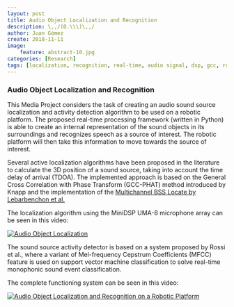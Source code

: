 ```yaml
---
layout: post
title: Audio Object Localization and Recognition
description: \,,/(O.\\\)\,,/
author: Juan Gómez
create: 2018-11-11
image:
    feature: abstract-10.jpg
categories: [Research]
tags: [localization, recognition, real-time, audio signal, dsp, gcc, roomba robot]
---
```


### Audio Object Localization and Recognition

This Media Project considers the task of creating an audio sound source localization and activity detection algorithm to be used on a robotic platform. The proposed real-time processing framework (written in Python) is able to create an internal representation of the sound objects in its surroundings and recognizes speech as a source of interest. The robotic platform will then take this information to move towards the source of interest.

Several active localization algorithms have been proposed in the literature to calculate the 3D position of a sound source, taking into account the time delay of arrival (TDOA). The implemented approach is based on the General Cross Correlation with Phase Transform (GCC-PHAT) method introduced by Knapp and the implementation of the [Multichannel BSS Locate by Lebarbenchon et al.](http://bass-db.gforge.inria.fr/bss_locate/) 

The localization algorithm using the MiniDSP UMA-8 microphone array can be seen in this video:

[![Audio Object Localization](https://img.youtube.com/vi/pNkb4o70zHs/0.jpg)](https://www.youtube.com/watch?v=pNkb4o70zHs)

The sound source activity detector is based on a system proposed by Rossi et al., where a variant of Mel-frequency Cepstrum Coefficients (MFCC) feature is used on support vector machine classification to solve real-time monophonic sound event classification.

The complete functioning system can be seen in this video:

[![Audio Object Localization and Recognition on a Robotic Platform](https://img.youtube.com/vi/4iSJTyEVjYc/0.jpg)](hhttps://www.youtube.com/watch?v=4iSJTyEVjYc)